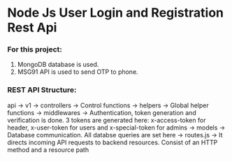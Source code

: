 # Node Js User Login and Registration Rest Api 

### For this project:
1. MongoDB database is used. 
2. MSG91 API is used to send OTP to phone.

### REST API Structure:
api -> v1 -> controllers -> Control functions
          -> helpers -> Global helper functions
          -> middlewares -> Authentication, token generation and verification is done. 3 tokens are generated here: x-access-token for header, x-user-token for users and x-special-token for admins
          -> models -> Database communication. All databse queries are set here
          -> routes.js -> It directs incoming API requests to backend resources. Consist of an HTTP method and a resource path

